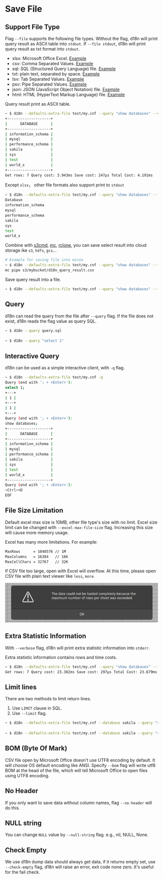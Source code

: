 # Save File

## Support File Type

Flag `--file` supports the following file types. Without the flag, d18n will print query result as ASCII table into `stdout`. If `--file stdout`, d18n will print query result as txt format into `stdout`.

* xlsx: Microsoft Office Excel. [Example](../test/actor.xlsx)
* csv: Comma Separated Values. [Example](../test/actor.csv)
* sql: SQL (Structured Query Language) file. [Example](../test/actor.sql)
* txt: plain text, separated by space. [Example](../test/actor.txt)
* tsv: Tab Separated Values. [Example](../test/actor.tsv)
* psv: Pipe Separated Values. [Example](../test/actor.psv)
* json: JSON (JavaScript Object Notation) file. [Example](../test/actor.json)
* html: HTML (HyperText Markup Language) file. [Example](../test/actor.html)

Query result print as ASCII table.

```bash
~ $ d18n --defaults-extra-file test/my.cnf --query "show databases" --verbose
+--------------------+
|      DATABASE      |
+--------------------+
| information_schema |
| mysql              |
| performance_schema |
| sakila             |
| sys                |
| test               |
| world_x            |
+--------------------+
Get rows: 7 Query cost: 3.943ms Save cost: 247µs Total Cost: 4.191ms
```

Except `xlsx`， other file formats also support print to `stdout`

```bash
~ $ d18n --defaults-extra-file test/my.cnf --query "show databases" --file csv
Database
information_schema
mysql
performance_schema
sakila
sys
test
world_x
```

Combine with [s3cmd](https://github.com/s3tools/s3cmd), [mc](https://docs.min.io/docs/minio-client-quickstart-guide.html), [rclone](https://rclone.org/), you can save select result into cloud storage ike `s3`, `hdfs`, `gcs`...

```bash
# Example for saving file into minio
~ $ d18n --defaults-extra-file test/my.cnf --query "show databases" --file csv | \
mc pipe s3/mybucket/d18n_query_result.csv
```

Save query result into a file.

```bash
~ $ d18n --defaults-extra-file test/my.cnf --query "show databases" --file result.csv
```


## Query

d18n can read the query from the file after `--query` flag. If the file does not exist, d18n reads the flag value as query SQL.

```bash
~ $ d18n --query query.sql

~ $ d18n --query "select 1"
```

## Interactive Query

d18n can be used as a simple interactive client, with `-q` flag.

```bash
~ $ d18n --defaults-extra-file test/my.cnf -q
Query (end with '; + <Enter>'):
select 1;
+---+
| 1 |
+---+
| 1 |
+---+
Query (end with '; + <Enter>'):
show databases;
+--------------------+
|      DATABASE      |
+--------------------+
| information_schema |
| mysql              |
| performance_schema |
| sakila             |
| sys                |
| test               |
| world_x            |
+--------------------+
Query (end with '; + <Enter>'):
<Ctrl>+D
EOF
```

## File Size Limitation

Default excel max size is 10MB, other file type's size with no limit. Excel size limit can be changed with `--excel-max-file-size` flag. Increasing this size will cause more memory usage.

Excel has many more limitations. For example:

```txt
MaxRows      = 1048576 // 1M
MaxColumns   = 16384   // 16K
MaxCellChars = 32767   // 32K
```

If CSV file too large, open with Excel will overflow. At this time, please open CSV file with plain text viewer like `less`, `more`.

![excel_overflow](./images/excel_overflow.png)

## Extra Statistic Information

With `--verbose` flag, d18n will print extra statistic information into `stderr`.

Extra statistic information contains rows and time costs.

```bash
~ $ d18n --defaults-extra-file test/my.cnf --query "show databases" --file result.csv --verbose
Get rows: 7 Query cost: 23.382ms Save cost: 297µs Total Cost: 23.679ms
```

## Limit lines

There are two methods to limit return lines.

1. Use `LIMIT` clause in SQL.
2. Use `--limit` flag.

```bash
~ $ d18n --defaults-extra-file test/my.cnf --database sakila --query "select * from actor limit 10"

~ $ d18n --defaults-extra-file test/my.cnf --database sakila --query "select * from actor" --limit 10
```

## BOM (Byte Of Mark)

CSV file open by Microsoft Office doesn't use UTF8 encoding by default. It will choose OS default encoding like ANSI. Specify `--bom` flag will write utf8 BOM at the head of the file, which will tell Microsoft Office to open files using UTF8 encoding.

## No Header

If you only want to save data without column names, flag `--no-header` will do this.

## NULL string

You can change `NULL` value by `--null-string` flag. e.g., nil, NULL, None.

## Check Empty

We use d18n dump data should always get data, if it returns empty set, use `--check-empty` flag, d18n will raise an error, exit code none zero. It's useful for the fail check.
